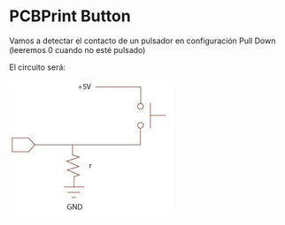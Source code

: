 # PCBPrint Button

Vamos a detectar el contacto de un pulsador en configuración Pull Down (leeremos 0 cuando no esté pulsado)

El circuito será:

![pulsador pull down](../images/sensor_button.jpg)
